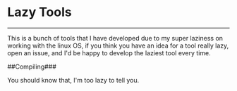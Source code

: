 # Lazy Tools #

-------------------------------------------------------------------------------

This is a bunch of tools that I have developed due to my super laziness on working with the linux OS, if you think you have an idea for a tool really lazy, open an issue, and I'd be happy to develop the laziest tool every time.

##Compiling###

You should know that, I'm too lazy to tell you.
